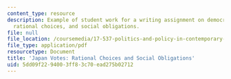 ```yaml
---
content_type: resource
description: Example of student work for a writing assignment on democracy in Japan,
  rational choices, and social obligations.
file: null
file_location: /coursemedia/17-537-politics-and-policy-in-contemporary-japan-spring-2009/5dd09f2294003ff83c70ead275b02712_MIT17_537S09_japanpaper2.pdf
file_type: application/pdf
resourcetype: Document
title: 'Japan Votes: Rational Choices and Social Obligations'
uid: 5dd09f22-9400-3ff8-3c70-ead275b02712
---
```

